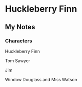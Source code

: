 # Huckleberry Finn
## My Notes

### Characters

Huckleberry Finn

Tom Sawyer

Jim

Window Douglass and Miss Watson


